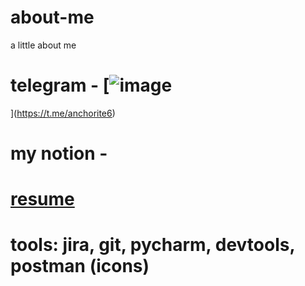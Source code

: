 # about-me
a little about me
# telegram - [![image](https://github.com/user-attachments/assets/aeebce0c-7d4a-42c4-94d8-ba6bfcb8a5bf)
](https://t.me/anchorite6) 
# my notion - 
# [resume](https://drive.google.com/file/d/12HgtaVZMZ0cHyq11mzgVw2ELDE5BFwKB/view?usp=sharing)
# tools: jira, git, pycharm, devtools, postman (icons) 
